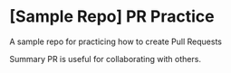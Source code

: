 # [Sample Repo] PR Practice
A sample repo for practicing how to create Pull Requests

Summary
PR is useful for collaborating with others.
